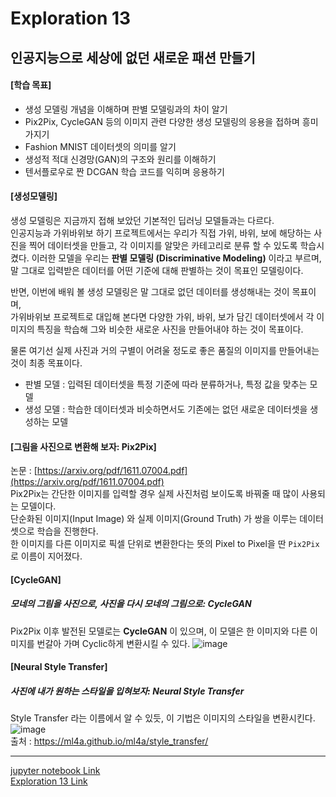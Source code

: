 # Exploration 13
## 인공지능으로 세상에 없던 새로운 패션 만들기

#### [학습 목표]
- 생성 모델링 개념을 이해하며 판별 모델링과의 차이 알기
- Pix2Pix, CycleGAN 등의 이미지 관련 다양한 생성 모델링의 응용을 접하며 흥미 가지기
- Fashion MNIST 데이터셋의 의미를 알기
- 생성적 적대 신경망(GAN)의 구조와 원리를 이해하기
 - 텐서플로우로 짠 DCGAN 학습 코드를 익히며 응용하기

#### [생성모델링]   
생성 모델링은 지금까지 접해 보았던 기본적인 딥러닝 모델들과는 다르다. \
인공지능과 가위바위보 하기 프로젝트에서는 우리가 직접 가위, 바위, 보에 해당하는 사진을 찍어 데이터셋을 만들고, 각 이미지를 알맞은 카테고리로 분류 할 수 있도록 학습시켰다. 이러한 모델을 우리는 **판별 모델링 (Discriminative Modeling)** 이라고 부르며, 말 그대로 입력받은 데이터를 어떤 기준에 대해 판별하는 것이 목표인 모델링이다.

반면, 이번에 배워 볼 생성 모델링은 말 그대로 없던 데이터를 생성해내는 것이 목표이며, \
가위바위보 프로젝트로 대입해 본다면 다양한 가위, 바위, 보가 담긴 데이터셋에서 각 이미지의 특징을 학습해 그와 비슷한 새로운 사진을 만들어내야 하는 것이 목표이다. 

물론 여기선 실제 사진과 거의 구별이 어려울 정도로 좋은 품질의 이미지를 만들어내는 것이 최종 목표이다.
- 판별 모델 : 입력된 데이터셋을 특정 기준에 따라 분류하거나, 특정 값을 맞추는 모델
- 생성 모델 : 학습한 데이터셋과 비슷하면서도 기존에는 없던 새로운 데이터셋을 생성하는 모델


#### [그림을 사진으로 변환해 보자: Pix2Pix]   
논문 : [https://arxiv.org/pdf/1611.07004.pdf](https://arxiv.org/pdf/1611.07004.pdf)   
Pix2Pix는 간단한 이미지를 입력할 경우 실제 사진처럼 보이도록 바꿔줄 때 많이 사용되는 모델이다. \
단순화된 이미지(Input Image) 와 실제 이미지(Ground Truth) 가 쌍을 이루는 데이터셋으로 학습을 진행한다. \
한 이미지를 다른 이미지로 픽셀 단위로 변환한다는 뜻의 Pixel to Pixel을 딴 `Pix2Pix`로 이름이 지어졌다.

#### [CycleGAN]
##### 모네의 그림을 사진으로, 사진을 다시 모네의 그림으로: CycleGAN
Pix2Pix 이후 발전된 모델로는 **CycleGAN** 이 있으며, 이 모델은 한 이미지와 다른 이미지를 번갈아 가며 Cyclic하게 변환시킬 수 있다.
![image](https://user-images.githubusercontent.com/25050210/131075805-9be87912-3cc3-496d-8189-dcd0388cbd25.png)

#### [Neural Style Transfer]
##### 사진에 내가 원하는 스타일을 입혀보자: Neural Style Transfer
Style Transfer 라는 이름에서 알 수 있듯, 이 기법은 이미지의 스타일을 변환시킨다. \
![image](https://user-images.githubusercontent.com/25050210/131076036-bc8d1665-4552-4718-9a64-24122f69d901.png) \
출처 : https://ml4a.github.io/ml4a/style_transfer/




-------

[jupyter notebook Link](https://github.com/kalina007/AIFFEL_EXPLORATION/blob/main/Exploration_13/practice.ipynb)     
[Exploration 13 Link](https://github.com/kalina007/AIFFEL_EXPLORATION/blob/main/Exploration_13/Exploration_13.ipynb)
